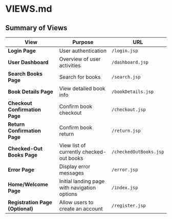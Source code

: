 # VIEWS.md

## Summary of Views

| **View**                   | **Purpose**                                      | **URL**                |
|----------------------------|--------------------------------------------------|-------------------------|
| **Login Page**             | User authentication                              | `/login.jsp`            |
| **User Dashboard**         | Overview of user activities                      | `/dashboard.jsp`        |
| **Search Books Page**      | Search for books                                 | `/search.jsp`           |
| **Book Details Page**      | View detailed book info                          | `/bookDetails.jsp`      |
| **Checkout Confirmation Page** | Confirm book checkout                       | `/checkout.jsp`         |
| **Return Confirmation Page**   | Confirm book return                         | `/return.jsp`           |
| **Checked-Out Books Page** | View list of currently checked-out books         | `/checkedOutBooks.jsp`  |
| **Error Page**             | Display error messages                           | `/error.jsp`            |
| **Home/Welcome Page**      | Initial landing page with navigation options     | `/index.jsp`            |
| **Registration Page (Optional)** | Allow users to create an account          | `/register.jsp`         |
